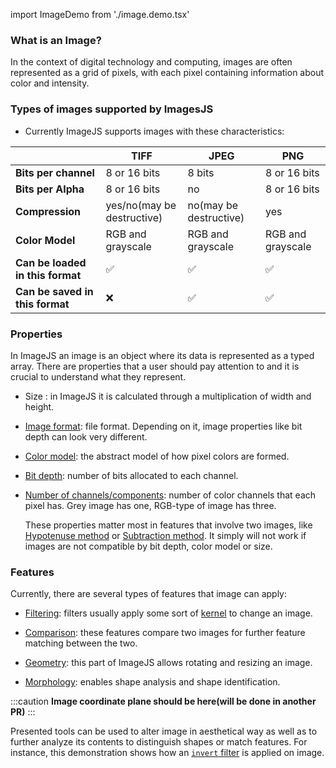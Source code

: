 import ImageDemo from './image.demo.tsx'

### What is an Image?

In the context of digital technology and computing, images are often represented as a grid of pixels, with each pixel containing information about color and intensity.

### Types of images supported by ImagesJS

- Currently ImageJS supports images with these characteristics:

|                                  | TIFF                       | JPEG                   | PNG               |
| -------------------------------- | -------------------------- | ---------------------- | ----------------- |
| **Bits per channel**             | 8 or 16 bits               | 8 bits                 | 8 or 16 bits      |
| **Bits per Alpha**               | 8 or 16 bits               | no                     | 8 or 16 bits      |
| **Compression**                  | yes/no(may be destructive) | no(may be destructive) | yes               |
| **Color Model**                  | RGB and grayscale          | RGB and grayscale      | RGB and grayscale |
| **Can be loaded in this format** | &#9989;                    | &#9989;                | &#9989;           |
| **Can be saved in this format**  | &#10060;                   | &#9989;                | &#9989;           |

### Properties

In ImageJS an image is an object where its data is represented as a typed array.
There are properties that a user should pay attention to and it is crucial to understand what they represent.

- Size : in ImageJS it is calculated through a multiplication of width and height.

- [Image format](../Glossary.md#image-format 'internal link on glossary'): file format. Depending on it, image properties like bit depth can look very different.

- [Color model](../Glossary.md#color-model 'internal link on glossary'): the abstract model of how pixel colors are formed.

- [Bit depth](../Glossary.md#bit-depth 'internal link on glossary'): number of bits allocated to each channel.

- [Number of channels/components](../Glossary.md#channel 'internal link on glossary'): number of color channels that each pixel has. Grey image has one, RGB-type of image has three.

  These properties matter most in features that involve two images, like [Hypotenuse method](../Features/Comparison/Hypotenuse.md 'internal link on hypotenuse') or [Subtraction method](../Features/Comparison/Subtraction.md 'internal link on subtraction method'). It simply will not work if images are not compatible by bit depth, color model or size.

### Features

Currently, there are several types of features that image can apply:

- [Filtering](../Features/Filters/Filters.md 'internal link on filters'): filters usually apply some sort of [kernel](../Glossary.md#kernel 'internal link on kernel') to change an image.

- [Comparison](../Features/Comparison/Comparison.md 'internal link on comparison'): these features compare two images for further feature matching between the two.

- [Geometry](../Features/Geometry/Geometry.md 'internal link on geometry'): this part of ImageJS allows rotating and resizing an image.

- [Morphology](../Features/Morphology/Morphology.md 'internal link on morphology'): enables shape analysis and shape identification.

:::caution
**Image coordinate plane should be here(will be done in another PR)**
:::

Presented tools can be used to alter image in aesthetical way as well as to further analyze its contents to distinguish shapes or match features. For instance, this demonstration shows how an [`invert` filter](../Features/Filters/Invert.md 'internal link on invert filter') is applied on image.

<ImageDemo />
